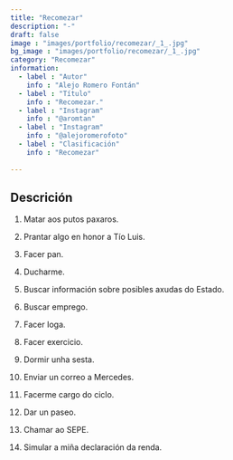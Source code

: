 ```yaml
---
title: "Recomezar"
description: "-"
draft: false
image : "images/portfolio/recomezar/_1_.jpg"
bg_image : "images/portfolio/recomezar/_1_.jpg"
category: "Recomezar"
information:
  - label : "Autor"
    info : "Alejo Romero Fontán"
  - label : "Título"
    info : "Recomezar."
  - label : "Instagram"
    info : "@aromtan"
  - label : "Instagram"
    info : "@alejoromerofoto"
  - label : "Clasificación"
    info : "Recomezar"
    
---
```


## Descrición

1. Matar aos putos paxaros.

2. Prantar algo en honor a Tío Luis.

3. Facer pan.

4. Ducharme.

5. Buscar información sobre posibles axudas do Estado.

6. Buscar emprego.

7. Facer Ioga.

8. Facer exercicio.

9. Dormir unha sesta.

10. Enviar un correo a Mercedes.

11. Facerme cargo do ciclo.

12. Dar un paseo.

13. Chamar ao SEPE.

14. Simular a miña declaración da renda.


